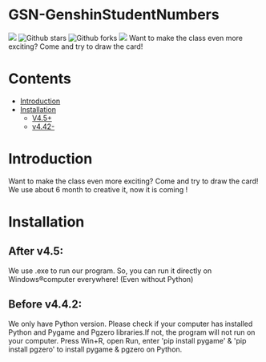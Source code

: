 
# GSN-GenshinStudentNumbers
![](https://img.shields.io/badge/Language-Python-blue)  ![Github stars](https://img.shields.io/github/stars/MC-BA-bee/GSN-GenshinStudentNumbers.svg) ![Github forks](https://img.shields.io/github/forks/MC-BA-bee/GSN-GenshinStudentNumbers.svg) ![](https://img.shields.io/badge/license-Python-blue)
Want to make the class even more exciting? Come and try to draw the card!

# Contents
- [Introduction](#heading-one)
- [Installation](#heading-two)
	- [V4.5+](#aaa)
	- [v4.42-](#bbb)
# Introduction
Want to make the class even more exciting? Come and try to draw the card!
We use about 6 month to creative it, now it is coming ! 
# Installation
## After v4.5:
We use .exe to run our program. So, you can run it directly on Windows®computer everywhere! (Even without Python)
## Before v4.4.2:
We only have Python version. Please check if your computer has installed Python and Pygame and Pgzero libraries.If not, the program will not run on your computer.
Press Win+R, open Run, enter 'pip install pygame' & 'pip install pgzero' to install pygame & pgzero on Python.
